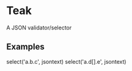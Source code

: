 # Teak
A JSON validator/selector

## Examples
select('a.b.c', jsontext)
select('a.d[].e', jsontext)

